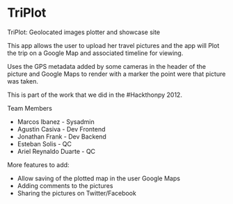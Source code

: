 TriPlot
=======

TriPlot: Geolocated images plotter and showcase site

This app allows the user to upload her travel pictures and the app will Plot the trip on a Google Map and associated timeline for viewing.

Uses the GPS metadata added by some cameras in the header of the picture and
Google Maps to render with a marker the point were that picture was taken.

This is part of the work that we did in the #Hackthonpy 2012.

Team Members

* Marcos Ibanez  - Sysadmin
* Agustin Casiva - Dev Frontend
* Jonathan Frank - Dev Backend
* Esteban Solis  - QC
* Ariel Reynaldo Duarte - QC

More features to add:

* Allow saving of the plotted map in the user Google Maps
* Adding comments to the pictures
* Sharing the pictures on Twitter/Facebook
